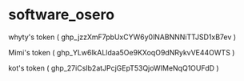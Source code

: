 # software_osero

whyty's token   ( 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 )

Mimi's token    ( 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 )

kot's token     ( 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 )